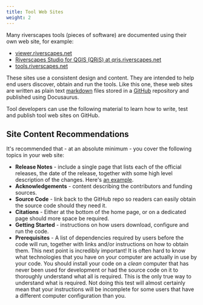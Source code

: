 ```yaml
---
title: Tool Web Sites
weight: 2
---
```


Many riverscapes tools (pieces of software) are documented using their own web site, for example:

* [viewer.riverscapes.net](https://viewer.riverscapes.net)
* [Riverscapes Studio for QGIS (QRiS) at qris.riverscapes.net](https://qris.riverscapes.net)
* [tools.riverscapes.net](https://tools.riverscapes.net)

These sites use a consistent design and content. They are intended to help end users discover, obtain and run the tools. Like this one, these web sites are written as plain text [markdown](https://en.wikipedia.org/wiki/Markdown) files stored in a [GitHub](https://github.com/) repository and published using Docusaurus.

Tool developers can use the following material to learn how to write, test and publish tool web sites on GitHub.

## Site Content Recommendations

It's recommended that - at an absolute minimum - you cover the following topics in your web site:

* **Release Notes** - include a single page that lists each of the official releases, the date of the release, together with some high level description of the changes. Here's [an example](http://workbench.northarrowresearch.com/release_notes.html).
* **Acknowledgements** - content describing the contributors and funding sources.
* **Source Code** - link back to the GitHub repo so readers can easily obtain the source code should they need it.
* **Citations** - Either at the bottom of the home page, or on a dedicated page should more space be required.
* **Getting Started** - instructions on how users download, configure and run the code.
* **Prerequisites** - A list of dependencies required by users before the code will run, together with links and/or instructions on how to obtain them. This next point is incredibly important! It is often hard to know what technologies that you have on your computer are actually in use by your code. You should install your code on a *clean* computer that has never been used for development or had the source code on it to thoroughly understand what all is required. This is the only true way to understand what is required. Not doing this test will almost certainly mean that your instructions will be incomplete for some users that have a different computer configuration than you.
